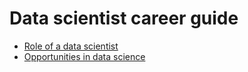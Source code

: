 # Data scientist career guide

* [Role of a data scientist](https://github.com/taekjunkim/OnlineCourses/blob/main/DataScienceCareerGuide/Role_DataScientist.md)
* [Opportunities in data science](https://github.com/taekjunkim/OnlineCourses/blob/main/DataScienceCareerGuide/Opportunity_DataScienist.md)
